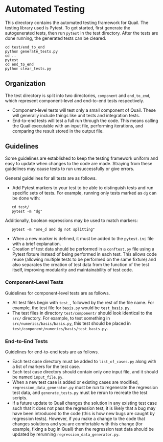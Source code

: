 # Automated Testing
This directory contains the automated testing framework for Quail. The testing
library used is Pytest. To get started, first generate the autogenerated tests,
then run `pytest` in the test directory. After the tests are done running, the
generated tests can be cleared.
```
cd test/end_to_end
python generate_tests.py
cd ..
pytest
cd end_to_end
python clear_tests.py
```

## Organization
The test directory is split into two directories, `component` and `end_to_end`, which
represent component-level and end-to-end tests respectively.
 - Component-level tests will test only a small component of Quail. These will
   generally include things like unit tests and integration tests.
 - End-to-end tests will test a full run through the code. This means calling
   the Quail executable with an input file, performing iterations, and comparing
   the result stored in the output file.
## Guidelines
Some guidelines are established to keep the testing framework uniform and easy
to update when changes to the code are made. Straying from these guidelines may
cause tests to run unsuccessfully or give errors.

General guidelines for all tests are as follows.
 - Add Pytest markers to your test to be able to distinguish tests and run
   specific sets of tests. For example, running only tests marked as `dg` can be
   done with:
```
   cd test/
   pytest -m "dg"
```
   Additionally, boolean expressions may be used to match markers:
```
   pytest -m "one_d and dg not splitting"
```
 - When a new marker is defined, it must be added to the `pytest.ini` file with
   a brief explanation.
 - Creation of test data should be performed in a `conftest.py` file using a
   Pytest fixture instead of being performed in each test. This allows code
   reuse (allowing multiple tests to be performed on the same fixture) and also
   separates the creation of test data from the function of the test itself,
   improving modularity and maintainability of test code.

### Component-Level Tests
Guidelines for component-level tests are as follows.
 - All test files begin with `test_`, followed by the rest of the file
   name. For example, the test file for `basis.py` would be `test_basis.py`.
 - The test files in directory `test/component/` should look identical to the `src/`
   directory. For example, to test something in `src/numerics/basis/basis.py`,
   this test should be placed in `test/component/numerics/basis/test_basis.py`.

### End-to-End Tests
Guidelines for end-to-end tests are as follows.
 - Each test case directory must be added to `list_of_cases.py` along with a
   list of markers for the test case.
 - Each test case directory should contain only one input file, and it should be
   named `input_file.py`.
 - When a new test case is added or existing cases are modified,
   `regression_data_generator.py` must be run to regenerate the regression test
   data, and `generate_tests.py` must be rerun to recreate the test scripts.
 - If a future update to Quail changes the solution in any existing test case
   such that it does not pass the regression test, it is likely that a bug may
   have been introduced to the code (this is how new bugs are caught by
   regression tests). However, if you make a change to the code that changes
   solutions and you are comfortable with this change (for example, fixing a bug
   in Quail) then the regression test data should be updated by rerunning
   `regression_data_generator.py`.
